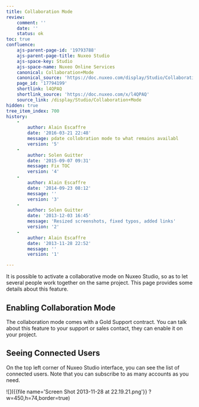 ```yaml
---
title: Collaboration Mode
review:
    comment: ''
    date: ''
    status: ok
toc: true
confluence:
    ajs-parent-page-id: '19793788'
    ajs-parent-page-title: Nuxeo Studio
    ajs-space-key: Studio
    ajs-space-name: Nuxeo Online Services
    canonical: Collaboration+Mode
    canonical_source: 'https://doc.nuxeo.com/display/Studio/Collaboration+Mode'
    page_id: '17794199'
    shortlink: l4QPAQ
    shortlink_source: 'https://doc.nuxeo.com/x/l4QPAQ'
    source_link: /display/Studio/Collaboration+Mode
hidden: true
tree_item_index: 700
history:
    -
        author: Alain Escaffre
        date: '2016-03-21 22:48'
        message: pdate collobration mode to what remains availabl
        version: '5'
    -
        author: Solen Guitter
        date: '2015-09-07 09:31'
        message: Fix TOC
        version: '4'
    -
        author: Alain Escaffre
        date: '2014-09-23 08:12'
        message: ''
        version: '3'
    -
        author: Solen Guitter
        date: '2013-12-03 16:45'
        message: 'Resized screenshots, fixed typos, added links'
        version: '2'
    -
        author: Alain Escaffre
        date: '2013-11-28 22:52'
        message: ''
        version: '1'

---
```

It is possible to activate a collaborative mode on Nuxeo Studio, so as to let several people work together on the same project. This page provides some details about this feature.

## Enabling Collaboration Mode

The collaboration mode comes with a Gold Support contract. You can talk about this feature to your support or sales contact, they can enable it on your project.

## Seeing Connected Users

On the top left corner of Nuxeo Studio interface, you can see the list of connected users. Note that you can subscribe to as many accounts as you need.

![]({{file name='Screen Shot 2013-11-28 at 22.19.21.png'}} ?w=450,h=74,border=true)

&nbsp;
